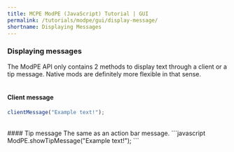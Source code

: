 ```yaml
---
title: MCPE ModPE (JavaScript) Tutorial | GUI
permalink: /tutorials/modpe/gui/display-message/
shortname: Displaying Messages
---
```

### Displaying messages
The ModPE API only contains 2 methods to display text through a client or a tip message. Native mods are definitely more flexible in that sense.  
<br>
#### Client message
```javascript
clientMessage("Example text!");
```
<br>
#### Tip message
The same as an action bar message.
```javascript
ModPE.showTipMessage("Example text!");
```
